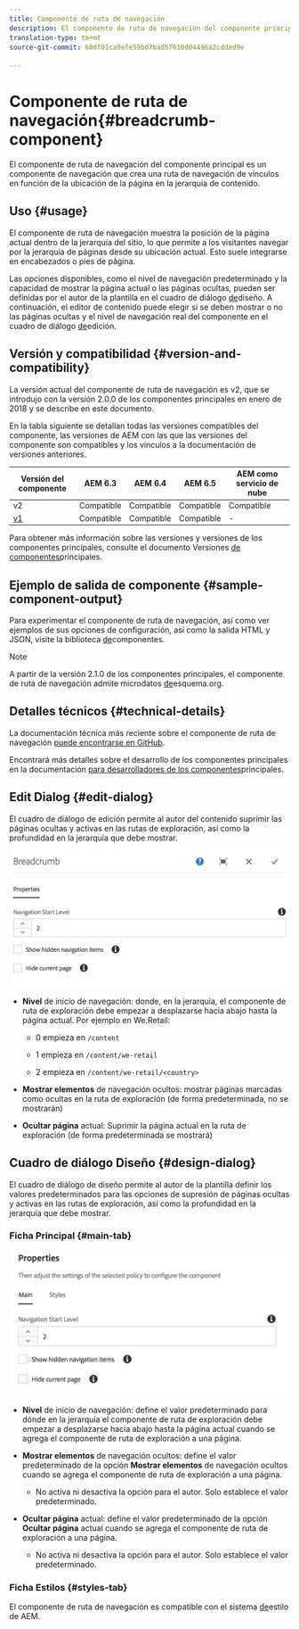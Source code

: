 ```yaml
---
title: Componente de ruta de navegación
description: El componente de ruta de navegación del componente principal es un componente de navegación que crea una ruta de navegación de vínculos en función de la ubicación de la página en la jerarquía de contenido.
translation-type: tm+mt
source-git-commit: 60df01ca9efe59b67bad57610d04496a2cdded9e

---
```



# Componente de ruta de navegación{#breadcrumb-component}

El componente de ruta de navegación del componente principal es un componente de navegación que crea una ruta de navegación de vínculos en función de la ubicación de la página en la jerarquía de contenido.

## Uso {#usage}

El componente de ruta de navegación muestra la posición de la página actual dentro de la jerarquía del sitio, lo que permite a los visitantes navegar por la jerarquía de páginas desde su ubicación actual. Esto suele integrarse en encabezados o pies de página.

Las opciones disponibles, como el nivel de navegación predeterminado y la capacidad de mostrar la página actual o las páginas ocultas, pueden ser definidas por el autor de la plantilla en el cuadro de diálogo [de](#design-dialog)diseño. A continuación, el editor de contenido puede elegir si se deben mostrar o no las páginas ocultas y el nivel de navegación real del componente en el cuadro de diálogo [de](#edit-dialog)edición.

## Versión y compatibilidad {#version-and-compatibility}

La versión actual del componente de ruta de navegación es v2, que se introdujo con la versión 2.0.0 de los componentes principales en enero de 2018 y se describe en este documento.

En la tabla siguiente se detallan todas las versiones compatibles del componente, las versiones de AEM con las que las versiones del componente son compatibles y los vínculos a la documentación de versiones anteriores.

| Versión del componente | AEM 6.3 | AEM 6.4 | AEM 6.5 | AEM como servicio de nube |
|--- |--- |--- |--- |---|
| v2 | Compatible | Compatible | Compatible | Compatible |
| [v1](breadcrumb-v1.md) | Compatible | Compatible | Compatible | - |

Para obtener más información sobre las versiones y versiones de los componentes principales, consulte el documento Versiones [de componentes](versions.md)principales.

## Ejemplo de salida de componente {#sample-component-output}

Para experimentar el componente de ruta de navegación, así como ver ejemplos de sus opciones de configuración, así como la salida HTML y JSON, visite la biblioteca [de](https://adobe.com/go/aem_cmp_library_breadcrumb)componentes.

>[!NOTE]
>
>A partir de la versión 2.1.0 de los componentes principales, el componente de ruta de navegación admite microdatos [de](https://schema.org/BreadcrumbList)esquema.org.

## Detalles técnicos {#technical-details}

La documentación técnica más reciente sobre el componente de ruta de navegación [puede encontrarse en GitHub](https://adobe.com/go/aem_cmp_tech_breadcrumb_v2).

Encontrará más detalles sobre el desarrollo de los componentes principales en la documentación [para desarrolladores de los componentes](developing.md)principales.

## Edit Dialog {#edit-dialog}

El cuadro de diálogo de edición permite al autor del contenido suprimir las páginas ocultas y activas en las rutas de exploración, así como la profundidad en la jerarquía que debe mostrar.

![](assets/screen_shot_2018-01-12at124250.png)

* **Nivel** de inicio de navegación: donde, en la jerarquía, el componente de ruta de exploración debe empezar a desplazarse hacia abajo hasta la página actual. Por ejemplo en We.Retail:

   * 0 empieza en `/content`

   * 1 empieza en `/content/we-retail`
   * 2 empieza en `/content/we-retail/<country>`

* **Mostrar elementos** de navegación ocultos: mostrar páginas marcadas como ocultas en la ruta de exploración (de forma predeterminada, no se mostrarán)
* **Ocultar página** actual: Suprimir la página actual en la ruta de exploración (de forma predeterminada se mostrará)

## Cuadro de diálogo Diseño {#design-dialog}

El cuadro de diálogo de diseño permite al autor de la plantilla definir los valores predeterminados para las opciones de supresión de páginas ocultas y activas en las rutas de exploración, así como la profundidad en la jerarquía que debe mostrar.

### Ficha Principal {#main-tab}

![](assets/screen_shot_2018-01-12at124437.png)

* **Nivel** de inicio de navegación: define el valor predeterminado para dónde en la jerarquía el componente de ruta de exploración debe empezar a desplazarse hacia abajo hasta la página actual cuando se agrega el componente de ruta de exploración a una página.
* **Mostrar elementos** de navegación ocultos: define el valor predeterminado de la opción **Mostrar elementos** de navegación ocultos cuando se agrega el componente de ruta de exploración a una página.

   * No activa ni desactiva la opción para el autor. Solo establece el valor predeterminado.

* **Ocultar página** actual: define el valor predeterminado de la opción **Ocultar página** actual cuando se agrega el componente de ruta de exploración a una página.

   * No activa ni desactiva la opción para el autor. Solo establece el valor predeterminado.

### Ficha Estilos {#styles-tab}

El componente de ruta de navegación es compatible con el sistema [de](authoring.md#component-styling)estilo de AEM.